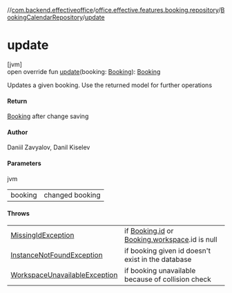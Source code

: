 //[com.backend.effectiveoffice](../../../index.md)/[office.effective.features.booking.repository](../index.md)/[BookingCalendarRepository](index.md)/[update](update.md)

# update

[jvm]\
open override fun [update](update.md)(booking: [Booking](../../office.effective.model/-booking/index.md)): [Booking](../../office.effective.model/-booking/index.md)

Updates a given booking. Use the returned model for further operations

#### Return

[Booking](../../office.effective.model/-booking/index.md) after change saving

#### Author

Daniil Zavyalov, Danil Kiselev

#### Parameters

jvm

| | |
|---|---|
| booking | changed booking |

#### Throws

| | |
|---|---|
| [MissingIdException](../../office.effective.common.exception/-missing-id-exception/index.md) | if [Booking.id](../../office.effective.model/-booking/id.md) or [Booking.workspace](../../office.effective.model/-booking/workspace.md).id is null |
| [InstanceNotFoundException](../../office.effective.common.exception/-instance-not-found-exception/index.md) | if booking given id doesn't exist in the database |
| [WorkspaceUnavailableException](../../office.effective.common.exception/-workspace-unavailable-exception/index.md) | if booking unavailable because of collision check |
